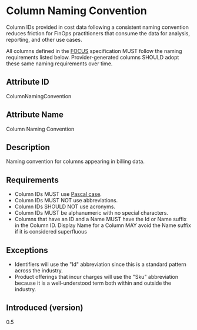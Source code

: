 # Column Naming Convention

Column IDs provided in cost data following a consistent naming convention reduces friction for FinOps practitioners
that consume the data for analysis, reporting, and other use cases.

All columns defined in the [FOCUS](#glossary:finops-cost-and-usage-specification) specification MUST follow the naming requirements listed below. Provider-generated columns SHOULD adopt these same naming requirements over time.

## Attribute ID

ColumnNamingConvention

## Attribute Name

Column Naming Convention

## Description

Naming convention for columns appearing in billing data.

## Requirements

* Column IDs MUST use [Pascal case](https://techterms.com/definition/pascalcase).
* Column IDs MUST NOT use abbreviations.
* Column IDs SHOULD NOT use acronyms.
* Column IDs MUST be alphanumeric with no special characters.
* Columns that have an ID and a Name MUST have the Id or Name suffix in the Column ID. Display Name for a Column MAY
  avoid the Name suffix if it is considered superfluous

## Exceptions

* Identifiers will use the "Id" abbreviation since this is a standard pattern across the industry.
* Product offerings that incur charges will use the "Sku" abbreviation because it is a well-understood term both within and outside the industry.

## Introduced (version)

0.5
